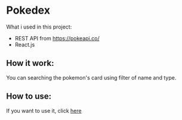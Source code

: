 # Pokedex
What i used in this project:
- REST API from https://pokeapi.co/
- React.js

## How it work:
You can searching the pokemon's card using filter of name and type.

## How to use:
If you want to use it, click [here](https://karol4862.github.io/pokedex/)
